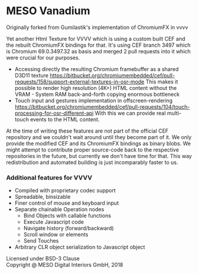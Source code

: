 # MESO Vanadium

Originally forked from Gumilastik's implementation of ChromiumFX in vvvv

Yet another Html Texture for VVVV which is using a custom built CEF and the rebuilt ChromiumFX bindings for that. It's using CEF branch 3497 which is Chromium 69.0.3497.32 as basis and merged 2 pull requests into it which were crucial for our purposes.

* Accessing directly the resulting Chromium framebuffer as a shared D3D11 texture
  https://bitbucket.org/chromiumembedded/cef/pull-requests/158/support-external-textures-in-osr-mode
  This makes it possible to render high resolution (4K+) HTML content without the VRAM - System RAM back-and-forth copying enormous bottleneck
* Touch input and gestures implementation in offscreen-rendering
  https://bitbucket.org/chromiumembedded/cef/pull-requests/104/touch-processing-for-osr-different-api
  With this we can provide real multi-touch events to the HTML content.

At the time of writing these features are not part of the official CEF repository and we couldn't wait around until they become part of it. We only provide the modified CEF and its ChromiumFX bindings as binary blobs. We might attempt to contribute proper source-code back to the respective repositories in the future, but currently we don't have time for that. This way redistribution and automated building is just incomparably faster to us.

### Additional features for VVVV

* Compiled with proprietary codec support
* Spreadable, binsizable
* Finer control of mouse and keyboard input
* Separate chainable Operation nodes
  * Bind Objects with callable functions
  * Execute Javascript code
  * Navigate history (forward/backward)
  * Scroll window or elements
  * Send Touches
* Arbitrary CLR object serialization to Javascript object

Licensed under BSD-3 Clause  
  Copyright @ MESO Digital Interiors GmbH, 2018